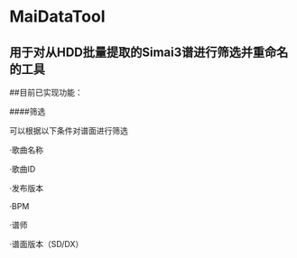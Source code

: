 # MaiDataTool
用于对从HDD批量提取的Simai3谱进行筛选并重命名的工具
-----------------------------------------------------------------

##目前已实现功能：

####筛选

可以根据以下条件对谱面进行筛选

·歌曲名称

·歌曲ID

·发布版本

·BPM

·谱师

·谱面版本（SD/DX）
